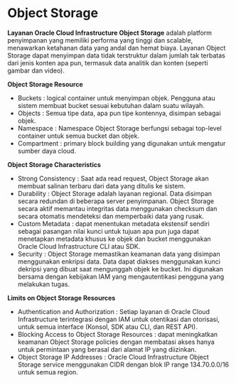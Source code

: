 <h1>Object Storage</h1>

**Layanan Oracle Cloud Infrastructure Object Storage** adalah platform penyimpanan yang memiliki performa yang tinggi dan scalable,  menawarkan ketahanan data yang andal dan hemat biaya. Layanan Object Storage dapat menyimpan data tidak terstruktur dalam jumlah tak terbatas dari jenis konten apa pun, termasuk data analitik dan konten (seperti gambar dan video).

**Object Storage Resource**
- Buckets : logical container untuk menyimpan objek. Pengguna atau sistem membuat bucket sesuai kebutuhan dalam suatu wilayah.
- Objects : Semua tipe data, apa pun tipe kontennya, disimpan sebagai objek. 
- Namespace : Namespace Object Storage berfungsi sebagai top-level container untuk semua bucket dan objek. 
- Compartment : primary block building yang digunakan untuk mengatur sumber daya cloud. 

**Object Storage Characteristics**
- Strong Consistency : Saat ada read request, Object Storage akan membuat salinan terbaru dari data yang ditulis ke sistem.
- Durability : Object Storage adalah layanan regional. Data disimpan secara redundan di beberapa server penyimpanan. Object Storage secara aktif memantau integritas data menggunakan checksum dan secara otomatis mendeteksi dan memperbaiki data yang rusak.
- Custom Metadata : dapat menentukan metadata ekstensif sendiri sebagai pasangan nilai kunci untuk tujuan apa pun juga dapat menetapkan metadata khusus ke objek dan bucket menggunakan Oracle Cloud Infrastructure CLI atau SDK.
- Security : Object Storage memastikan keamanan data yang disimpan menggunakan enkripsi data. Data dapat diakses menggunakan kunci dekripsi yang dibuat saat mengunggah objek ke bucket. Ini digunakan bersama dengan kebijakan IAM yang mengautentikasi pengguna yang melakukan tugas.

**Limits on Object Storage Resources**
- Authentication and Authorization : Setiap layanan di Oracle Cloud Infrastructure terintegrasi dengan IAM untuk otentikasi dan otorisasi, untuk semua interface (Konsol, SDK atau CLI, dan REST API).
- Blocking Access to Object Storage Resources : dapat meningkatkan keamanan Object Storage policies dengan membatasi akses hanya untuk permintaan yang berasal dari alamat IP yang diizinkan. 
- Object Storage IP Addresses : Oracle Cloud Infrastructure Object Storage service menggunakan CIDR dengan blok IP range 134.70.0.0/16 untuk semua region.



